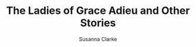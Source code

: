 ---
title: The Ladies of Grace Adieu and Other Stories
author: Susanna Clarke
readingDate: 2009-01-01
layout: book
---